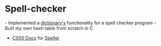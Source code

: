 # Spell-checker

\- Implemented a [dictionary's](https://github.com/emilyd17/spell-checker/blob/master/speller/dictionary.c) functionality for a spell checker program 
\- Built my own hash table from scratch in C


  * [CS50 Docs](https://docs.cs50.net/2019/x/psets/4/speller/hashtable/speller.html) for [Speller](https://github.com/emilyd17/spell-checker/tree/master/speller)
